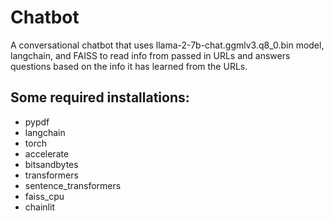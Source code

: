 # Chatbot
A conversational chatbot that uses llama-2-7b-chat.ggmlv3.q8_0.bin model, langchain, and FAISS to read info from passed in URLs and answers questions based on the info it has learned from the URLs.

## Some required installations:
+ pypdf
+ langchain
+ torch
+ accelerate
+ bitsandbytes
+ transformers
+ sentence_transformers
+ faiss_cpu
+ chainlit
